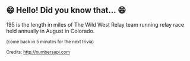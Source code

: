 ## 😄 Hello! Did you know that... 😄
195 is the length in miles of The Wild West Relay team running relay race held annually in August in Colorado.

<sup>(come back in 5 minutes for the next trivia)</sup>


<sup>Credits: http://numbersapi.com</sup>
